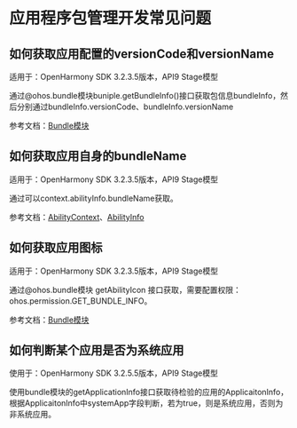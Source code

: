 # 应用程序包管理开发常见问题

## 如何获取应用配置的versionCode和versionName

适用于：OpenHarmony SDK 3.2.3.5版本，API9 Stage模型

通过\@ohos.bundle模块buniple.getBundleInfo()接口获取包信息bundleInfo，然后分别通过bundleInfo.versionCode、bundleInfo.versionName

参考文档：[Bundle模块](../reference/apis/js-apis-Bundle.md#bundlegetbundleinfo)

## 如何获取应用自身的bundleName

适用于：OpenHarmony SDK 3.2.3.5版本，API9 Stage模型

通过可以context.abilityInfo.bundleName获取。

参考文档：[AbilityContext](../reference/apis/js-apis-ability-context.md#%E5%B1%9E%E6%80%A7)、[AbilityInfo](../reference/apis/js-apis-bundle-AbilityInfo.md)

## 如何获取应用图标

适用于：OpenHarmony SDK 3.2.3.5版本，API9 Stage模型

通过\@ohos.bundle模块 getAbilityIcon 接口获取，需要配置权限：ohos.permission.GET_BUNDLE_INFO。

参考文档：[Bundle模块](../reference/apis/js-apis-Bundle.md#bundlegetbundleinfo)

## 如何判断某个应用是否为系统应用

使用于：OpenHarmony SDK 3.2.5.5版本，API9 Stage模型

使用bundle模块的getApplicationInfo接口获取待检验的应用的ApplicaitonInfo，根据ApplicaitonInfo中systemApp字段判断，若为true，则是系统应用，否则为非系统应用。

<!--no_check-->